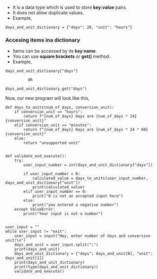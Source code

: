 * It is a data type which is used to store <b>key:value</b> pairs.
* It does not allow duplicate values.
* Example,
```
days_and_unit_dictionary = {"days": 20, "unit": "hours"}
```



### Accesing items ina dictionary ###

* Items can be accessed by its <b>key name</b>.
* You can use <b>square brackets</b> or <b>get()</b> method.
* Example,
```
days_and_unit_dictionary["days"]

          OR
                   
days_and_unit_dictionary.get("days")
```



Now, our new program will look like this, 
```
def days_to_units(num_of_days, conversion_unit):
    if conversion_unit == "hours":
        return f"{num_of_days} Days are {num_of_days * 24} {conversion_unit}"
    elif conversion_unit == "minutes":
        return f"{num_of_days} Days are {num_of_days * 24 * 60} {conversion_unit}"
    else:
        return "unsupported unit"


def validate_and_execute():
    try:
        user_input_number = int(days_and_unit_dictionary["days"])

        if user_input_number > 0:
            calculated_value = days_to_units(user_input_number, days_and_unit_dictionary["unit"])
            print(calculated_value)
        elif user_input_number == 0:
            print("0 is not an accepted input here")
        else:
            print("you entered a negative number")
    except ValueError:
        print("Your input is not a number")


user_input = ""
while user_input != "exit":
    user_input = input("Hey, enter number of days and conversion unit!\n")
    days_and_unit = user_input.split(":")
    print(days_and_unit)
    days_and_unit_dictionary = {"days": days_and_unit[0], "unit": days_and_unit[1]}
    print(days_and_unit_dictionary)
    print(type(days_and_unit_dictionary))
    validate_and_execute()
```
